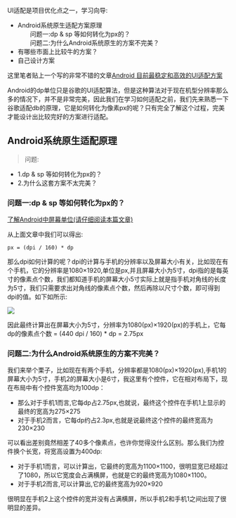 
UI适配是项目优化点之一，学习向导:  

- Android系统原生适配方案原理  
&emsp;&emsp;问题一:dp & sp 等如何转化为px的？   
&emsp;&emsp;问题二:为什么Android系统原生的方案不完美？  
- 有哪些市面上比较牛的方案？
- 自己设计方案

这里笔者贴上一个写的非常不错的文章[Android 目前最稳定和高效的UI适配方案](https://www.jianshu.com/p/a4b8e4c5d9b0?tdsourcetag=s_pcqq_aiomsg)  

Android的dp单位只是谷歌的UI适配算法，但是这种算法对于现在机型分辨率那么多的情况下，并不是非常完美，因此我们在学习如何适配之前，我们先来熟悉一下谷歌适配db的原理，它是如何转化为像素px的呢？只有完全了解这个过程，完美才能设计出比较完好的方案进行适配。

## Android系统原生适配原理

>问题:
>  
- 1.dp & sp 等如何转化为px的？  
- 2.为什么这套方案不太完美？

### 问题一:dp & sp 等如何转化为px的？  

[了解Android中屏幕单位(请仔细阅读本篇文章)](https://www.cnblogs.com/Sir-Lin/p/7841233.html)  

从上面文章中我们可以得出:

    px = (dpi / 160) * dp

那么dpi如何计算的呢？dpi的计算与手机的分辨率以及屏幕大小有关，比如现在有个手机，它的分辨率是1080×1920,单位是px,并且屏幕大小为5寸，dpi指的是每英寸的像素点个数，我们都知道手机的屏幕大小5寸实际上就是指手机对角线的长度为5寸，我们只需要求出对角线的像素点个数，然后再除以尺寸个数，即可得到dpi的值。如下如所示:  

![](https://oscimg.oschina.net/oscnet/up-5cf90f54ab5b1fe2c79b3bfb4b64a3c3fcf.png)

因此最终计算出在屏幕大小为5寸，分辨率为1080(px)×1920(px)的手机上，它每dp的像素点个数 = (440 dpi / 160) * dp = 2.75px

### 问题二:为什么Android系统原生的方案不完美？

我们来举个栗子，比如现在有两个手机，分辨率都是1080(px)×1920(px),手机1的屏幕大小为5寸，手机2的屏幕大小是6寸，我这里有个控件，它在相对布局下，现在布局中有个控件宽高均为100dp： 

- 那么对于手机1而言,它每dp占2.75px,也就说，最终这个控件在手机1上显示的最终的宽高为275×275
- 对于手机2而言，它每dp约占2.3px,也就是说最终这个控件的最终宽高为230×230

可以看出差别竟然相差了40多个像素点，也许你觉得没什么区别。那么我们为控件换个长宽，将宽高设置为400dp:  

- 对于手机1而言，可以计算出，它最终的宽高为1100×1100，很明显宽已经超过了1080，所以它宽度会占满横屏，也就是它的最终宽高为1080×1100。  
- 对于手机2而言,可以计算出,它的最终宽高为920×920

很明显在手机2上这个控件的宽并没有占满横屏，所以手机2和手机1之间出现了很明显的差异。
 